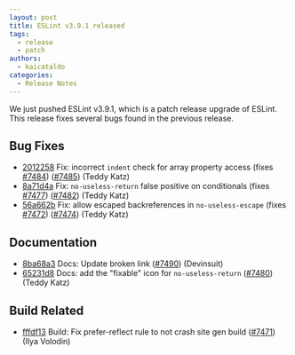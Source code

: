 ```yaml
---
layout: post
title: ESLint v3.9.1 released
tags:
  - release
  - patch
authors:
  - kaicataldo
categories:
  - Release Notes
---
```


We just pushed ESLint v3.9.1, which is a patch release upgrade of ESLint. This release  fixes several bugs found in the previous release.










## Bug Fixes


* [2012258](https://github.com/eslint/eslint/commit/2012258) Fix: incorrect `indent` check for array property access (fixes [#7484](https://github.com/eslint/eslint/issues/7484)) ([#7485](https://github.com/eslint/eslint/issues/7485)) (Teddy Katz)
* [8a71d4a](https://github.com/eslint/eslint/commit/8a71d4a) Fix: `no-useless-return` false positive on conditionals (fixes [#7477](https://github.com/eslint/eslint/issues/7477)) ([#7482](https://github.com/eslint/eslint/issues/7482)) (Teddy Katz)
* [56a662b](https://github.com/eslint/eslint/commit/56a662b) Fix: allow escaped backreferences in `no-useless-escape` (fixes [#7472](https://github.com/eslint/eslint/issues/7472)) ([#7474](https://github.com/eslint/eslint/issues/7474)) (Teddy Katz)




## Documentation


* [8ba68a3](https://github.com/eslint/eslint/commit/8ba68a3) Docs: Update broken link ([#7490](https://github.com/eslint/eslint/issues/7490)) (Devinsuit)
* [65231d8](https://github.com/eslint/eslint/commit/65231d8) Docs: add the "fixable" icon for `no-useless-return` ([#7480](https://github.com/eslint/eslint/issues/7480)) (Teddy Katz)






## Build Related


* [fffdf13](https://github.com/eslint/eslint/commit/fffdf13) Build: Fix prefer-reflect rule to not crash site gen build ([#7471](https://github.com/eslint/eslint/issues/7471)) (Ilya Volodin)
